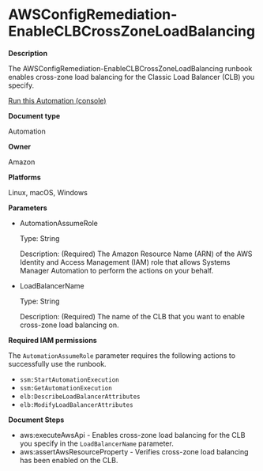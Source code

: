 # AWSConfigRemediation\-EnableCLBCrossZoneLoadBalancing<a name="automation-aws-enable-clb-crosszone"></a>

**Description**

The AWSConfigRemediation\-EnableCLBCrossZoneLoadBalancing runbook enables cross\-zone load balancing for the Classic Load Balancer \(CLB\) you specify\.

[Run this Automation \(console\)](https://console.aws.amazon.com/systems-manager/automation/execute/AWSConfigRemediation-EnableCLBCrossZoneLoadBalancing)

**Document type**

Automation

**Owner**

Amazon

**Platforms**

Linux, macOS, Windows

**Parameters**
+ AutomationAssumeRole

  Type: String

  Description: \(Required\) The Amazon Resource Name \(ARN\) of the AWS Identity and Access Management \(IAM\) role that allows Systems Manager Automation to perform the actions on your behalf\.
+ LoadBalancerName

  Type: String

  Description: \(Required\) The name of the CLB that you want to enable cross\-zone load balancing on\.

**Required IAM permissions**

The `AutomationAssumeRole` parameter requires the following actions to successfully use the runbook\.
+ `ssm:StartAutomationExecution`
+ `ssm:GetAutomationExecution`
+ `elb:DescribeLoadBalancerAttributes`
+ `elb:ModifyLoadBalancerAttributes`

**Document Steps**
+ aws:executeAwsApi \- Enables cross\-zone load balancing for the CLB you specify in the `LoadBalancerName` parameter\.
+ aws:assertAwsResourceProperty \- Verifies cross\-zone load balancing has been enabled on the CLB\.